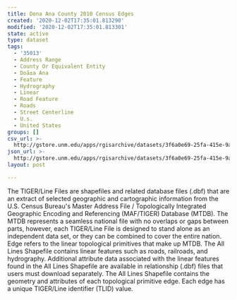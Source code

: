 ```yaml
---
title: Dona Ana County 2010 Census Edges
created: '2020-12-02T17:35:01.813290'
modified: '2020-12-02T17:35:01.813301'
state: active
type: dataset
tags:
  - '35013'
  - Address Range
  - County Or Equivalent Entity
  - Doã±a Ana
  - Feature
  - Hydrography
  - Linear
  - Road Feature
  - Roads
  - Street Centerline
  - U.s.
  - United States
groups: []
csv_url: >-
  http://gstore.unm.edu/apps/rgisarchive/datasets/3f6a0e69-25fa-415e-9acc-0a2a21e86885/tl_2010_35013_edges.derived.csv
json_url: >-
  http://gstore.unm.edu/apps/rgisarchive/datasets/3f6a0e69-25fa-415e-9acc-0a2a21e86885/tl_2010_35013_edges.derived.json
layout: post

---
```

The TIGER/Line Files are shapefiles and related database files (.dbf) that are an extract of selected geographic and cartographic information from the U.S. Census Bureau's Master Address File / Topologically Integrated Geographic Encoding and Referencing (MAF/TIGER) Database (MTDB).  The MTDB represents a seamless national file with no overlaps or gaps between parts, however, each TIGER/Line File is designed to stand alone as an independent data set, or they can be combined to cover the entire nation.  Edge refers to the linear topological primitives that make up MTDB.  The All Lines Shapefile contains linear features such as roads, railroads, and hydrography.  Additional attribute data associated with the linear features found in the All Lines Shapefile are available in relationship (.dbf) files that users must download separately.  The All Lines Shapefile contains the geometry and attributes of each topological primitive edge.  Each edge has a unique TIGER/Line identifier (TLID) value.  


